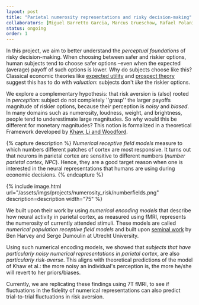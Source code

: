```yaml
---
layout: post
title: "Parietal numerosity representations and risky decision-making"
collaborators: [Miguel Barretto Garcia, Marcus Grueschow, Rafael Polania, Michael Woodford, Christian C Ruff]
status: ongoing
order: 1
---
```


In this project, we aim to better understand the *perceptual foundations*
of risky decision-making. When choosing between safer and riskier options,
human subjects tend to choose safer options –even when the expected
(average) payoff of such options is lower. Why do subjects choose like this?
Classical economic theories like
[expected utility](https://en.wikipedia.org/wiki/Expected_utility_hypothesis)
and [prospect theory](https://en.wikipedia.org/wiki/Prospect_theory) suggest
this has to do with *valuation*: subjects don't *like* the riskier options.

We explore a complementary hypothesis: that risk aversion is (also) rooted
in *perception*: subject do not completely ''grasp'' the larger payoffs magnitude of
riskier options, because their perception is *noisy* and *biased*.
In many domains such as numerosity, loudness, weight, and brightness,
people tend to underestimate large magnitudes. So why would this be different
for monetary magnitudes?
This notion is formalized in a theoretical Framework developed by
[Khaw, Li and Woodford](https://www.nber.org/papers/w24978).

{% capture description %}
<em>Numerical receptive field models</em> measure to which numbers different
patches of cortex are most responsive. It turns out that neurons in parietal
cortex are sensitive to different numbers (<em>number parietal cortex, NPC</em>).
Hence, they are a good target reason
when one is interested in the neural representations that humans are using
during economic decisions.
{% endcapture %}

{% include image.html url="/assets/imgs/projects/numerosity_risk/numberfields.png"
description=description width="75" %}

We built upon their work by using *numerical encoding models* that describe
how neural activity in parietal cortex, as measured using fMRI, represents
the numerosity of currently attended stimuli. These models are called
*numerical population receptive field models* and built upon
[seminal work](https://www.science.org/doi/full/10.1126/science.1239052)
by Ben Harvey and Serge Dumoulin at Utrecht University.

Using such numerical encoding models, we showed that *subjects that have
particularly noisy numerical representations in parietal cortex*, are also
*particularly risk-averse*. This aligns with theoretical
predictions of the model of Khaw et al.: the more noisy an individual's
perception is, the more he/she will revert to her priors/biases.

Currently, we are replicating these findings using 7T fMRI, to see if
fluctuations in the fidelity of numerical representations can also predict
trial-to-trial fluctuations in risk aversion.
